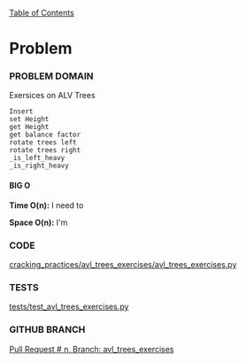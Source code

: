 [Table of Contents](../../README.md)

# Problem

<!-- [Whiteboard approach](avl_trees_exercises) -->

### PROBLEM DOMAIN

Exersices on ALV Trees

```
Insert
set Height
get Height
get balance factor
rotate trees left
rotate trees right
_is_left_heavy
_is_right_heavy
```


#### BIG O

**Time O(n):** I need to

**Space O(n):** I'm

### CODE

[cracking_practices/avl_trees_exercises/avl_trees_exercises.py](avl_trees_exercises.py)

### TESTS

[tests/test_avl_trees_exercises.py](../../tests/test_avl_trees_exercises.py)

### GITHUB BRANCH

[Pull Request # n, Branch: avl_trees_exercises](https://github.com/ilealm/cracking-practices/pull/X)
